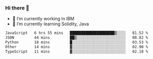 ### Hi there 👋

<!--
**mathcodeman/mathcodeman** is a ✨ _special_ ✨ repository because its `README.md` (this file) appears on your GitHub profile.

Here are some ideas to get you started:

- 🔭 I’m currently working on ...
- 🌱 I’m currently learning ...
- 👯 I’m looking to collaborate on ...
- 🤔 I’m looking for help with ...
- 💬 Ask me about ...
- 📫 How to reach me: ...
- 😄 Pronouns: ...
- ⚡ Fun fact: ...
-->

- 🔭 I’m currently working in IBM
- 🌱 I’m currently learning Solidity, Java

<!--START_SECTION:waka-->

```txt
JavaScript   6 hrs 55 mins   ████████████████████▒░░░░   81.52 %
JSON         44 mins         ██▒░░░░░░░░░░░░░░░░░░░░░░   08.82 %
Python       18 mins         █░░░░░░░░░░░░░░░░░░░░░░░░   03.53 %
Other        14 mins         ▓░░░░░░░░░░░░░░░░░░░░░░░░   02.90 %
TypeScript   11 mins         ▓░░░░░░░░░░░░░░░░░░░░░░░░   02.18 %
```

<!--END_SECTION:waka-->
